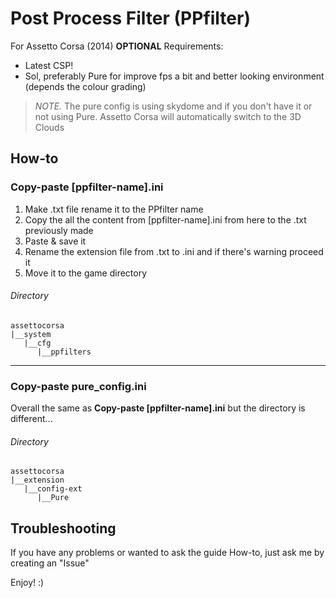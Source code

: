# Post Process Filter (PPfilter)
For Assetto Corsa (2014) **OPTIONAL** Requirements:
- Latest CSP!
- Sol, preferably Pure for improve fps a bit and better looking environment (depends the colour grading)

> *NOTE.* The pure config is using skydome and if you don't have it or not using Pure. Assetto Corsa will automatically switch to the 3D Clouds

## How-to
### Copy-paste [ppfilter-name].ini
1. Make .txt file rename it to the PPfilter name
2. Copy the all the content from [ppfilter-name].ini from here to the .txt previously made
3. Paste & save it
4. Rename the extension file from .txt to .ini and if there's warning proceed it
5. Move it to the game directory

###### Directory

```
assettocorsa
|__system
   |__cfg
      |__ppfilters
```

---

### Copy-paste pure_config.ini

Overall the same as **Copy-paste [ppfilter-name].ini** but the directory is different...

###### Directory

```
assettocorsa
|__extension
   |__config-ext
      |__Pure
```

## Troubleshooting
If you have any problems or wanted to ask the guide How-to, just ask me by creating an "Issue"

Enjoy! :)
